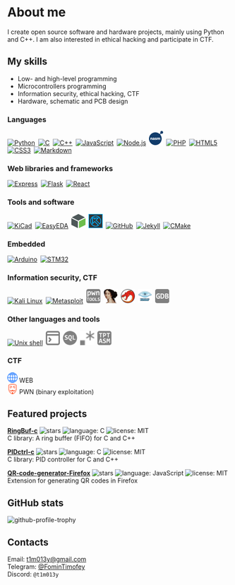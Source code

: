 # About me

I create open source software and hardware projects, mainly using Python and C++. I am also interested in ethical hacking and participate in CTF.


## My skills

- Low- and high-level programming
- Microcontrollers programming
- Information security, ethical hacking, CTF
- Hardware, schematic and PCB design

### Languages

[<img src="https://cdn.simpleicons.org/python/3776AB" width="32" height="32" alt="Python" title="Python">](https://www.python.org/)&ensp;[<img src="https://cdn.simpleicons.org/c/A8B9CC" width="32" height="32" alt="C" title="C">](https://en.wikipedia.org/wiki/C_%28programming_language%29)&ensp;[<img src="https://cdn.simpleicons.org/cplusplus/00599C" width="32" height="32" alt="C++" title="C++">](https://en.wikipedia.org/wiki/C%2B%2B)&ensp;[<img src="https://cdn.simpleicons.org/javascript/F7DF1E" width="32" height="32" alt="JavaScript" title="JavaScript">](https://en.wikipedia.org/wiki/JavaScript)&ensp;[<img src="https://cdn.simpleicons.org/nodedotjs/5FA04E" width="32" height="32" alt="Node.js" title="Node.js">](https://nodejs.org/en)&ensp;[<img src="icons/nasm.svg" width="32" height="32" alt="NASM" title="NASM">](https://www.nasm.us/)&ensp;[<img src="https://cdn.simpleicons.org/php/777BB4" width="32" height="32" alt="PHP" title="PHP">](https://www.php.net/)&ensp;[<img src="https://cdn.simpleicons.org/html5/E34F26" width="32" height="32" alt="HTML5" title="HTML5">](https://en.wikipedia.org/wiki/HTML5)&ensp;[<img src="https://cdn.simpleicons.org/css3/1572B6" width="32" height="32" alt="CSS3" title="CSS3">](https://en.wikipedia.org/wiki/CSS)&ensp;[<img src="https://cdn.simpleicons.org/markdown/808080" width="32" height="32" alt="Markdown" title="Markdown">](https://en.wikipedia.org/wiki/Markdown)

### Web libraries and frameworks

[<img src="https://cdn.simpleicons.org/express/808080" width="32" height="32" alt="Express" title="Express">](https://expressjs.com/)&ensp;[<img src="https://cdn.simpleicons.org/flask/808080" width="32" height="32" alt="Flask" title="Flask">](https://flask.palletsprojects.com/)&ensp;[<img src="https://cdn.simpleicons.org/react/61DAFB" width="32" height="32" alt="React" title="React">](https://react.dev/)

### Tools and software

[<img src="https://cdn.simpleicons.org/kicad/314CB0" width="32" height="32" alt="KiCad" title="KiCad">](https://www.kicad.org/)&ensp;[<img src="https://cdn.simpleicons.org/easyeda/1765F6" width="32" height="32" alt="EasyEDA" title="EasyEDA">](https://easyeda.com/)&ensp;[<img src="icons/creoparametric.svg" width="32" height="32" alt="Creo Parametric" title="Creo Parametric">](https://www.ptc.com/en/products/creo/parametric)&ensp;[<img src="icons/kompas3d.jpg" width="32" height="32" alt="КОМПАС-3D" title="КОМПАС-3D">](https://kompas.ru/)&ensp;[<img src="https://cdn.simpleicons.org/github/808080" width="32" height="32" alt="GitHub" title="GitHub">](https://github.com/)&ensp;[<img src="https://cdn.simpleicons.org/jekyll/CC0000" width="32" height="32" alt="Jekyll" title="Jekyll">](https://jekyllrb.com/)&ensp;[<img src="https://cdn.simpleicons.org/cmake/064F8C" width="32" height="32" alt="CMake" title="CMake">](https://cmake.org/)

### Embedded

[<img src="https://cdn.simpleicons.org/arduino/00878F" width="32" height="32" alt="Arduino" title="Arduino">](https://www.arduino.cc/)&ensp;[<img src="https://cdn.simpleicons.org/stmicroelectronics/808080" width="32" height="32" alt="STM32" title="STM32">](https://en.wikipedia.org/wiki/STM32)
### Information security, CTF

[<img src="https://cdn.simpleicons.org/kalilinux/557C94" width="32" height="32" alt="Kali Linux" title="Kali Linux">](https://www.kali.org/)&ensp;[<img src="https://cdn.simpleicons.org/metasploit/2596CD" width="32" height="32" alt="Metasploit" title="Metasploit">](https://www.metasploit.com/)&ensp;[<img src="icons/pwntools.svg" width="32" height="32" alt="pwntools" title="pwntools">](https://github.com/Gallopsled/pwntools)&ensp;[<img src="icons/ida.png" width="32" height="32" alt="IDA" title="IDA">](https://hex-rays.com/ida-free/)&ensp;[<img src="icons/ghidra.svg" width="32" height="32" alt="Ghidra" title="Ghidra">](https://github.com/NationalSecurityAgency/ghidra)&ensp;[<img src="icons/nmap.png" width="32" height="32" alt="Nmap" title="Nmap">](https://nmap.org/)&ensp;[<img src="icons/gdb.svg" width="32" height="32" alt="GNU debugger" title="GNU debugger">](https://en.wikipedia.org/wiki/GNU_Debugger)


### Other languages and tools

[<img src="https://cdn.simpleicons.org/gnubash/808080" width="32" height="32" alt="Unix shell" title="Unix shell">](https://en.wikipedia.org/wiki/Unix_shell)&ensp;[<img src="icons/commandprompt.svg" width="32" height="32" alt="Windows command prompt" title="Windows command prompt">](https://en.wikipedia.org/wiki/Cmd.exe)&ensp;[<img src="icons/sql.svg" width="32" height="32" alt="SQL" title="SQL">](https://en.wikipedia.org/wiki/SQL)&ensp;[<img src="icons/regex.svg" width="32" height="32" alt="Regex" title="Regex">](https://en.wikipedia.org/wiki/Regular_expression)&ensp;[<img src="icons/tptasm.svg" width="32" height="32" alt="TPTASM" title="TPTASM">](https://github.com/LBPHacker/tptasm)

### CTF

<img src="icons/ctf_web.svg" alt="icon" title="web" style="height: 3ex">&nbsp;WEB  
<img src="icons/ctf_pwn.svg" alt="icon" title="pwn" style="height: 3ex">&nbsp;PWN (binary exploitation)


## Featured projects

**[RingBuf-c](https://github.com/t1m013y/RingBuf-c)**&nbsp;<img src="https://img.shields.io/github/stars/t1m013y/RingBuf-c?style=flat-square&label=%E2%98%86&labelColor=gray&color=gray" title="stars" alt="stars" style="height:1em">&nbsp;<img src="https://img.shields.io/badge/C-A8B9CC?style=flat-square" title="language" alt="language: C" style="height:1em">&nbsp;<img src="https://img.shields.io/badge/MIT-darkgreen?style=flat-square" title="license" alt="license: MIT" style="height:1em">  
C library: A ring buffer (FIFO) for C and C++

**[PIDctrl-c](https://github.com/t1m013y/PIDctrl-c)**&nbsp;<img src="https://img.shields.io/github/stars/t1m013y/PIDctrl-c?style=flat-square&label=%E2%98%86&labelColor=gray&color=gray" title="stars" alt="stars" style="height:1em">&nbsp;<img src="https://img.shields.io/badge/C-A8B9CC?style=flat-square" title="language" alt="language: C" style="height:1em">&nbsp;<img src="https://img.shields.io/badge/MIT-darkgreen?style=flat-square" title="license" alt="license: MIT" style="height:1em">  
C library: PID controller for C and C++

**[QR-code-generator-Firefox](https://github.com/t1m013y/QR-code-generator-Firefox)**&nbsp;<img src="https://img.shields.io/github/stars/t1m013y/QR-code-generator-Firefox?style=flat-square&label=%E2%98%86&labelColor=gray&color=gray" title="stars" alt="stars" style="height:1em">&nbsp;<img src="https://img.shields.io/badge/JavaScript-F7DF1E?style=flat-square" title="language" alt="language: JavaScript" style="height:1em">&nbsp;<img src="https://img.shields.io/badge/MIT-darkgreen?style=flat-square" title="license" alt="license: MIT" style="height:1em">  
Extension for generating QR codes in Firefox


<!-- ## Planned projects  -->   <!-- I will add this section later -->


## GitHub stats
![github-profile-trophy](https://github-profile-trophy.vercel.app/?username=t1m013y&column=6&theme=onedark&no-frame=true)


## Contacts

Email: [t1m013y@gmail.com](mailto:t1m013y@gmail.com)  
Telegram: [@FominTimofey](https://t.me/FominTimofey)  
Discord: `@t1m013y`
